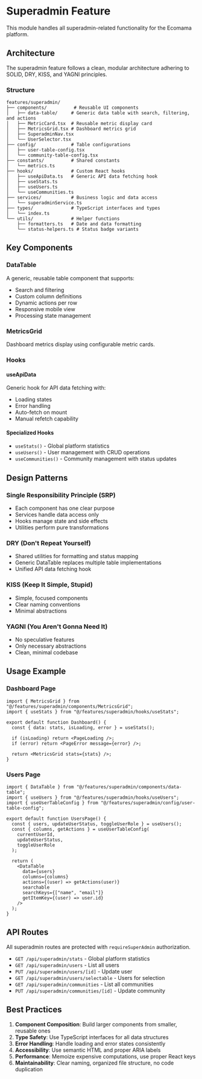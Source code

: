 # Superadmin Feature

This module handles all superadmin-related functionality for the Ecomama platform.

## Architecture

The superadmin feature follows a clean, modular architecture adhering to SOLID, DRY, KISS, and YAGNI principles.

### Structure

```
features/superadmin/
├── components/          # Reusable UI components
│   ├── data-table/     # Generic data table with search, filtering, and actions
│   ├── MetricCard.tsx  # Reusable metric display card
│   ├── MetricsGrid.tsx # Dashboard metrics grid
│   ├── SuperadminNav.tsx
│   └── UserSelector.tsx
├── config/             # Table configurations
│   ├── user-table-config.tsx
│   └── community-table-config.tsx
├── constants/          # Shared constants
│   └── metrics.ts
├── hooks/              # Custom React hooks
│   ├── useApiData.ts   # Generic API data fetching hook
│   ├── useStats.ts
│   ├── useUsers.ts
│   └── useCommunities.ts
├── services/           # Business logic and data access
│   └── superadminService.ts
├── types/              # TypeScript interfaces and types
│   └── index.ts
└── utils/              # Helper functions
    ├── formatters.ts   # Date and data formatting
    └── status-helpers.ts # Status badge variants
```

## Key Components

### DataTable
A generic, reusable table component that supports:
- Search and filtering
- Custom column definitions
- Dynamic actions per row
- Responsive mobile view
- Processing state management

### MetricsGrid
Dashboard metrics display using configurable metric cards.

### Hooks

#### useApiData
Generic hook for API data fetching with:
- Loading states
- Error handling
- Auto-fetch on mount
- Manual refetch capability

#### Specialized Hooks
- `useStats()` - Global platform statistics
- `useUsers()` - User management with CRUD operations
- `useCommunities()` - Community management with status updates

## Design Patterns

### Single Responsibility Principle (SRP)
- Each component has one clear purpose
- Services handle data access only
- Hooks manage state and side effects
- Utilities perform pure transformations

### DRY (Don't Repeat Yourself)
- Shared utilities for formatting and status mapping
- Generic DataTable replaces multiple table implementations
- Unified API data fetching hook

### KISS (Keep It Simple, Stupid)
- Simple, focused components
- Clear naming conventions
- Minimal abstractions

### YAGNI (You Aren't Gonna Need It)
- No speculative features
- Only necessary abstractions
- Clean, minimal codebase

## Usage Example

### Dashboard Page
```tsx
import { MetricsGrid } from "@/features/superadmin/components/MetricsGrid";
import { useStats } from "@/features/superadmin/hooks/useStats";

export default function Dashboard() {
  const { data: stats, isLoading, error } = useStats();
  
  if (isLoading) return <PageLoading />;
  if (error) return <PageError message={error} />;
  
  return <MetricsGrid stats={stats} />;
}
```

### Users Page
```tsx
import { DataTable } from "@/features/superadmin/components/data-table";
import { useUsers } from "@/features/superadmin/hooks/useUsers";
import { useUserTableConfig } from "@/features/superadmin/config/user-table-config";

export default function UsersPage() {
  const { users, updateUserStatus, toggleUserRole } = useUsers();
  const { columns, getActions } = useUserTableConfig(
    currentUserId,
    updateUserStatus,
    toggleUserRole
  );
  
  return (
    <DataTable
      data={users}
      columns={columns}
      actions={(user) => getActions(user)}
      searchable
      searchKeys={["name", "email"]}
      getItemKey={(user) => user.id}
    />
  );
}
```

## API Routes

All superadmin routes are protected with `requireSuperAdmin` authorization.

- `GET /api/superadmin/stats` - Global platform statistics
- `GET /api/superadmin/users` - List all users
- `PUT /api/superadmin/users/[id]` - Update user
- `GET /api/superadmin/users/selectable` - Users for selection
- `GET /api/superadmin/communities` - List all communities
- `PUT /api/superadmin/communities/[id]` - Update community

## Best Practices

1. **Component Composition**: Build larger components from smaller, reusable ones
2. **Type Safety**: Use TypeScript interfaces for all data structures
3. **Error Handling**: Handle loading and error states consistently
4. **Accessibility**: Use semantic HTML and proper ARIA labels
5. **Performance**: Memoize expensive computations, use proper React keys
6. **Maintainability**: Clear naming, organized file structure, no code duplication
